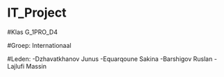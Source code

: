 # IT_Project
#Klas
G_1PRO_D4

#Groep:
Internationaal

#Leden:
        -Dzhavatkhanov Junus
        -Equarqoune Sakina 
        -Barshigov Ruslan
        -Lajlufi Massin